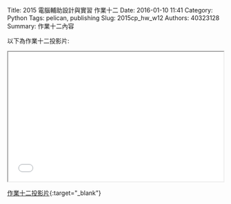 Title: 2015 電腦輔助設計與實習 作業十二
Date: 2016-01-10 11:41
Category: Python
Tags: pelican, publishing
Slug: 2015cp_hw_w12
Authors: 40323128
Summary: 作業十二內容

以下為作業十二投影片:

<iframe src="40323128_cp_w12.html" width="500" height="300"></iframe>

[作業十二投影片](40323128_cp_w12.html){:target="_blank"}

